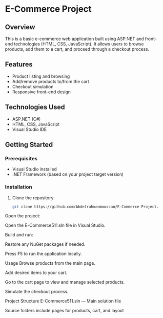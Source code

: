 # E-Commerce Project

## Overview

This is a basic e-commerce web application built using ASP.NET and front-end technologies (HTML, CSS, JavaScript). It allows users to browse products, add them to a cart, and proceed through a checkout process.

## Features

- Product listing and browsing
- Add/remove products to/from the cart
- Checkout simulation
- Responsive front-end design

## Technologies Used

- ASP.NET (C#)
- HTML, CSS, JavaScript
- Visual Studio IDE

## Getting Started

### Prerequisites

- Visual Studio installed
- .NET Framework (based on your project target version)

### Installation

1. Clone the repository:
   ```bash
   git clone https://github.com/Abdelrahmanmoussan/E-Commerce-Project.git
Open the project:

Open the E-Commerce511.sln file in Visual Studio.

Build and run:

Restore any NuGet packages if needed.

Press F5 to run the application locally.

Usage
Browse products from the main page.

Add desired items to your cart.

Go to the cart page to view and manage selected products.

Simulate the checkout process.

Project Structure
E-Commerce511.sln — Main solution file

Source folders include pages for products, cart, and layout
